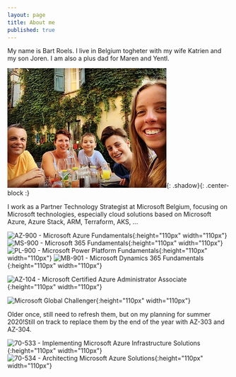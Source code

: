 ```yaml
---
layout: page
title: About me
published: true
---
```


My name is Bart Roels.
I live in Belgium togheter with my wife Katrien and my son Joren. I am also a plus dad for Maren and Yentl.

![Image of my family](img/myfamily.jpg){: .shadow}{: .center-block :}


I work as a Partner Technology Strategist at Microsoft Belgium, focusing on Microsoft technologies, especially cloud solutions based on Microsoft Azure, Azure Stack, ARM, Terraform, AKS, ...

![AZ-900 - Microsoft Azure Fundamentals]({{site.baseurl}}/img/Microsoft-Azure-Fundamentals.png "AZ-900 - Microsoft Azure Fundamentals"){:height="110px" width="110px"}
![MS-900 - Microsoft 365 Fundamentals]({{site.baseurl}}/img/Microsoft-365-Fundamentals.png "MS-900 - Microsoft 365 Fundamentals"){:height="110px" width="110px"}
![PL-900 - Microsoft Power Platform Fundamentals]({{site.baseurl}}/img/Microsoft-Power-Platform-Fundamentals.png "PL-900 - Microsoft Power Platform Fundamentals"){:height="110px" width="110px"}
![MB-901 - Microsoft Dynamics 365 Fundamentals]({{site.baseurl}}/img/Microsoft-Dynamics-365-Fundamentals.png  "MB-901 - Microsoft Dynamics 365 Fundamentals"){:height="110px" width="110px"}

![AZ-104 - Microsoft Certified Azure Administrator Associate]({{site.baseurl}}/img/microsoft-certified-azure-administrator-associate-az-104.png "AZ-104 - Microsoft Certified Azure Administrator Associate"){:height="110px" width="110px"}

![Microsoft Global Challenger]({{site.baseurl}}/img/Microsoft-Global-Challenger.png "Microsoft Global Challenger"){:height="110px" width="110px"}

Older once, still need to refresh them, but on my planning for summer 2020!Still on track to replace them by the end of the year with AZ-303 and AZ-304.

![70-533 - Implementing Microsoft Azure Infrastructure Solutions]({{site.baseurl}}/img/Microsoft_Exam533.png "70-533 - Implementing Microsoft Azure Infrastructure Solutions"){:height="110px" width="110px"}
![70-534 - Architecting Microsoft Azure Solutions]({{site.baseurl}}/img/Microsoft_Exam534.png "70-534 - Architecting Microsoft Azure Solutions"){:height="110px" width="110px"}
